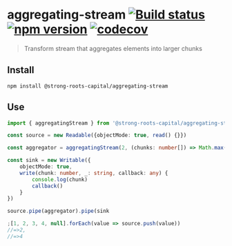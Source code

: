 # aggregating-stream [![Build status](https://travis-ci.org/strong-roots-capital/aggregating-stream.svg?branch=master)](https://travis-ci.org/strong-roots-capital/aggregating-stream) [![npm version](https://img.shields.io/npm/v/@strong-roots-capital/aggregating-stream.svg)](https://npmjs.org/package/@strong-roots-capital/aggregating-stream) [![codecov](https://codecov.io/gh/strong-roots-capital/aggregating-stream/branch/master/graph/badge.svg)](https://codecov.io/gh/strong-roots-capital/aggregating-stream)

> Transform stream that aggregates elements into larger chunks

## Install

```shell
npm install @strong-roots-capital/aggregating-stream
```

## Use

```typescript
import { aggregatingStream } from '@strong-roots-capital/aggregating-stream'

const source = new Readable({objectMode: true, read() {}})

const aggregator = aggregatingStream(2, (chunks: number[]) => Math.max(...chunks))

const sink = new Writable({
    objectMode: true,
    write(chunk: number, _: string, callback: any) {
        console.log(chunk)
        callback()
    }
})

source.pipe(aggregator).pipe(sink

;[1, 2, 3, 4, null].forEach(value => source.push(value))
//=>2,
//=>4
```
